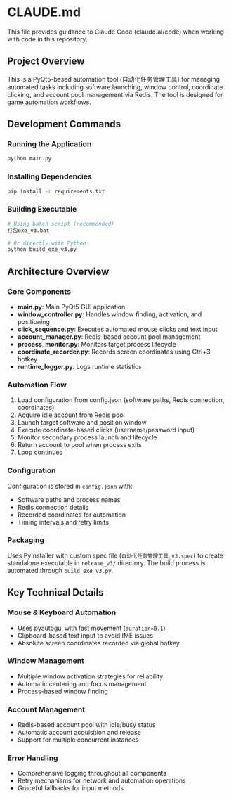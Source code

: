 # CLAUDE.md

This file provides guidance to Claude Code (claude.ai/code) when working with code in this repository.

## Project Overview

This is a PyQt5-based automation tool (自动化任务管理工具) for managing automated tasks including software launching, window control, coordinate clicking, and account pool management via Redis. The tool is designed for game automation workflows.

## Development Commands

### Running the Application
```bash
python main.py
```

### Installing Dependencies
```bash
pip install -r requirements.txt
```

### Building Executable
```bash
# Using batch script (recommended)
打包exe_v3.bat

# Or directly with Python
python build_exe_v3.py
```


## Architecture Overview

### Core Components

- **main.py**: Main PyQt5 GUI application
- **window_controller.py**: Handles window finding, activation, and positioning
- **click_sequence.py**: Executes automated mouse clicks and text input
- **account_manager.py**: Redis-based account pool management
- **process_monitor.py**: Monitors target process lifecycle
- **coordinate_recorder.py**: Records screen coordinates using Ctrl+3 hotkey
- **runtime_logger.py**: Logs runtime statistics

### Automation Flow

1. Load configuration from config.json (software paths, Redis connection, coordinates)
2. Acquire idle account from Redis pool
3. Launch target software and position window
4. Execute coordinate-based clicks (username/password input)
5. Monitor secondary process launch and lifecycle
6. Return account to pool when process exits
7. Loop continues

### Configuration

Configuration is stored in `config.json` with:
- Software paths and process names
- Redis connection details
- Recorded coordinates for automation
- Timing intervals and retry limits

### Packaging

Uses PyInstaller with custom spec file (`自动化任务管理工具_v3.spec`) to create standalone executable in `release_v3/` directory. The build process is automated through `build_exe_v3.py`.

## Key Technical Details

### Mouse & Keyboard Automation
- Uses pyautogui with fast movement (`duration=0.1`)
- Clipboard-based text input to avoid IME issues
- Absolute screen coordinates recorded via global hotkey

### Window Management
- Multiple window activation strategies for reliability
- Automatic centering and focus management
- Process-based window finding

### Account Management
- Redis-based account pool with idle/busy status
- Automatic account acquisition and release
- Support for multiple concurrent instances

### Error Handling
- Comprehensive logging throughout all components
- Retry mechanisms for network and automation operations
- Graceful fallbacks for input methods